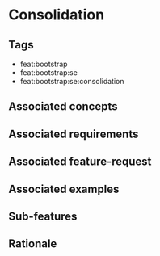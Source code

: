 # Consolidation



## Tags

- feat:bootstrap
- feat:bootstrap:se
- feat:bootstrap:se:consolidation

## Associated concepts

## Associated requirements

## Associated feature-request

## Associated examples

## Sub-features

## Rationale
